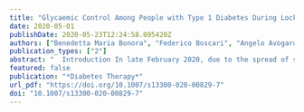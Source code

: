 ```yaml
---
title: "Glycaemic Control Among People with Type 1 Diabetes During Lockdown for the SARS-CoV-2 Outbreak in Italy"
date: 2020-05-01
publishDate: 2020-05-23T12:24:58.095420Z
authors: ["Benedetta Maria Bonora", "Federico Boscari", "Angelo Avogaro", "Daniela Bruttomesso", "Gian Paolo Fadini"]
publication_types: ["2"]
abstract: "  Introduction In late February 2020, due to the spread of severe acute respiratory syndrome coronavirus-2 (SARS-CoV-2), the Italian Government closed down all educational and sport activities. In March, it introduced further measures to stop the spread of coronavirus disease (COVID-19), placing the country in a state of almost complete lockdown. We report the impact of these restrictions on glucose control among people with type 1 diabetes (T1D).   Methods Data were collected on 33 individuals with T1D who were monitoring their glucose levels using a flash glucose monitoring device and remotely connected to the diabetes clinic on a cloud platform. We retrieved information on average glucose, standard deviation and percentage time in hypoglycaemia (< 70 mg/dl), glucose range (70–180 mg/dl) and hyperglycaemia (> 180 mg/dl). We compared glycaemic measures collected during lockdown to those collected before the SARS-CoV-2 epidemic and to the periods immediately before lockdown.   Results In 20 patients who had stopped working and were at home as a result of the lockdown, overall glycaemic control improved during the first 7 days of the lockdown as compared to the weeks before the spread of SARS-CoV-2. Average glucose declined from 177 ± 45 mg/dl (week before lockdown) to 160 ± 40 mg/dl (lockdown; textitp = 0.005) and the standard deviation improved significantly. Time in range increased from 54.4 to 65.2% (textitp = 0.010), and time in hyperglycaemia decreased from 42.3 to 31.6% (textitp = 0.016). The number of scans per day remained unchanged. In 13 patients who continued working, none of the measures of glycaemic control changed during lockdown.   Conclusion Despite the limited possibility to exercise and the incumbent psychologic stress, glycaemic control improved in patients with T1D who stopped working during the lockdown, suggesting that slowing down routine daily activities can have beneficial effects on T1D management, at least in the short term.  "
featured: false
publication: "*Diabetes Therapy*"
url_pdf: "https://doi.org/10.1007/s13300-020-00829-7"
doi: "10.1007/s13300-020-00829-7"
---
```


